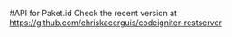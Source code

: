 #API for Paket.id
Check the recent version at https://github.com/chriskacerguis/codeigniter-restserver


